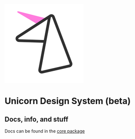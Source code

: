 ![Logo](packages/site/logo-med.png)
# Unicorn Design System (beta)

## Docs, info, and stuff
Docs can be found in the [core package](/core)
